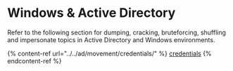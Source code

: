 # Windows & Active Directory

Refer to the following section for dumping, cracking, bruteforcing, shuffling and impersonate topics in Active Directory and Windows environments.

{% content-ref url="../../ad/movement/credentials/" %}
[credentials](../../ad/movement/credentials/)
{% endcontent-ref %}
